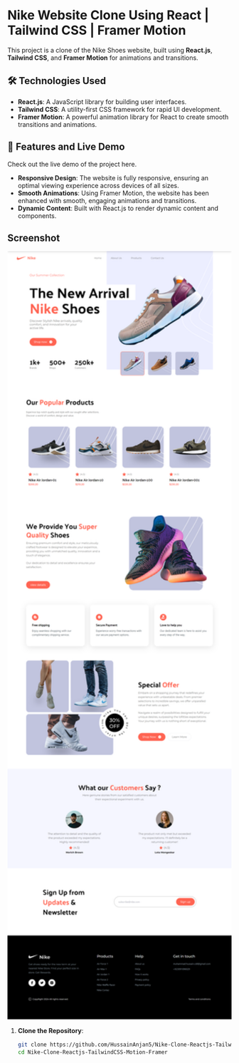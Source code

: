 # Nike Website Clone Using React | Tailwind CSS | Framer Motion

This project is a clone of the Nike Shoes website, built using **React.js**, **Tailwind CSS**, and **Framer Motion** for animations and transitions.

## 🛠️ Technologies Used

- **React.js**: A JavaScript library for building user interfaces.
- **Tailwind CSS**: A utility-first CSS framework for rapid UI development.
- **Framer Motion**: A powerful animation library for React to create smooth transitions and animations.
  
## 🎨 Features and Live Demo

Check out the live demo of the project here.

- **Responsive Design**: The website is fully responsive, ensuring an optimal viewing experience across devices of all sizes.
- **Smooth Animations**: Using Framer Motion, the website has been enhanced with smooth, engaging animations and transitions.
- **Dynamic Content**: Built with React.js to render dynamic content and components.
  
## Screenshot
<img width="1438" alt="ss" src="./screenshots/nike 2.png">

1. **Clone the Repository**:

   ```bash
   git clone https://github.com/HussainAnjan5/Nike-Clone-Reactjs-TailwindCSS-Motion-Framer.git
   cd Nike-Clone-Reactjs-TailwindCSS-Motion-Framer
